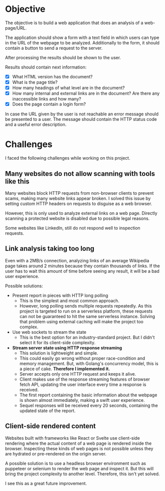 # Objective

The objective is to build a web application that does an analysis of a web-page/URL.

The application should show a form with a text field in which users can type in the URL of the webpage to be analyzed. Additionally to the form, it should contain a button to send a request to the server.

After processing the results should be shown to the user.

Results should contain next information:

- [x] What HTML version has the document?
- [x] What is the page title?
- [x] How many headings of what level are in the document?
- [x] How many internal and external links are in the document? Are there any inaccessible links and how many?
- [x] Does the page contain a login form?

In case the URL given by the user is not reachable an error message should be presented to a user. The message should contain the HTTP status code and a useful error description.

# Challenges

I faced the following challenges while working on this project.

## Many websites do not allow scanning with tools like this

Many websites block HTTP requests from non-browser clients to prevent scams, making many website links appear broken. I solved this issue by setting custom HTTP headers on requests to disguise as a web browser.

However, this is only used to analyze external links on a web page. Directly scanning a protected website is disabled due to possible legal reasons.

Some websites like LinkedIn, still do not respond well to inspection requests.

## Link analysis taking too long

Even with a 2MB/s connection, analyzing links of an average Wikipedia page takes around 2 minutes because they contain thousands of links. If the user has to wait this amount of time before seeing any result, it will be a bad user experience.

Possible solutions:

- Present report in pieces with HTTP long polling
  - This is the simplest and most common approach.
  - However, long polling sends multiple requests repeatedly. As this project is targeted to run on a serverless platform, these requests can not be guaranteed to hit the same serverless instance. Solving that problem using external caching will make the project too complex.
- Use web sockets to stream the state
  - This is the best option for an industry-standard project. But I didn't select it for its client-side complexity.
- **Stream server state using HTTP response streaming**
  - This solution is lightweight and simple.
  - This could easily go wrong without proper race-condition and memory management. But, with Golang's concurrency model, this is a piece of cake. **Therefore I implemented it.**
  - Server accepts only one HTTP request and keeps it alive.
  - Client makes use of the response streaming features of browser fetch API, updating the user interface every time a response is received.
  - The first report containing the basic information about the webpage is shown almost immediately, making a swift user experience.
  - Sequel responses will be received every 20 seconds, containing the updated state of the report.

## Client-side rendered content

Websites built with frameworks like React or Svelte use client-side rendering where the actual content of a web page is rendered inside the browser. Inspecting these kinds of web pages is not possible unless they are hydrated or pre-rendered on the origin server.

A possible solution is to use a headless browser environment such as puppeteer or selenium to render the web page and inspect it. But this will bring the project complexity to another level. Therefore, this isn't yet solved.

I see this as a great future improvement.
